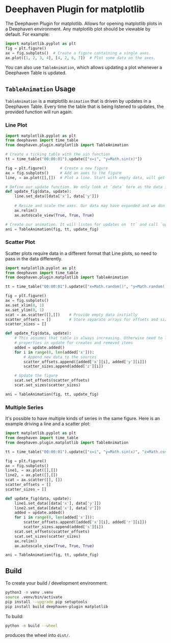 # Deephaven Plugin for matplotlib

The Deephaven Plugin for matplotlib. Allows for opening matplotlib plots in a Deephaven environment. Any matplotlib plot
should be viewable by default. For example:
```python
import matplotlib.pyplot as plt
fig = plt.figure()
ax = fig.subplots()  # Create a figure containing a single axes.
ax.plot([1, 2, 3, 4], [4, 2, 6, 7])  # Plot some data on the axes.
```
You can also use `TableAnimation`, which allows updating a plot whenever a Deephaven Table is updated.

## `TableAnimation` Usage

`TableAnimation` is a matplotlib `Animation` that is driven by updates in a Deephaven Table. Every time the table that
is being listened to updates, the provided function will run again.

### Line Plot
```python
import matplotlib.pyplot as plt
from deephaven import time_table
from deephaven.plugin.matplotlib import TableAnimation

# Create a ticking table with the sin function
tt = time_table("00:00:01").update(["x=i", "y=Math.sin(x)"])

fig = plt.figure()      # Create a new figure
ax = fig.subplots()     # Add an axes to the figure
line, = ax.plot([],[])  # Plot a line. Start with empty data, will get updated with table updates.

# Define our update function. We only look at `data` here as the data is already stored in the format we want
def update_fig(data, update):
    line.set_data([data['x'], data['y']])
    
    # Resize and scale the axes. Our data may have expanded and we don't want it to appear off screen.
    ax.relim()
    ax.autoscale_view(True, True, True)

# Create our animation. It will listen for updates on `tt` and call `update_fig` whenever there is an update
ani = TableAnimation(fig, tt, update_fig)
```

### Scatter Plot
Scatter plots require data in a different format that Line plots, so need to pass in the data differently.
```python
import matplotlib.pyplot as plt
from deephaven import time_table
from deephaven.plugin.matplotlib import TableAnimation

tt = time_table("00:00:01").update(["x=Math.random()", "y=Math.random()", "z=Math.random()*50"])

fig = plt.figure()
ax = fig.subplots()
ax.set_xlim(0, 1)
ax.set_ylim(0, 1)
scat = ax.scatter([],[])    # Provide empty data initially
scatter_offsets = []        # Store separate arrays for offsets and sizes
scatter_sizes = []

def update_fig(data, update):
    # This assumes that table is always increasing. Otherwise need to look at other 
    # properties in update for creates and removed items
    added = update.added()
    for i in range(0, len(added['x'])):
        # Append new data to the sources
        scatter_offsets.append([added['x'][i], added['y'][i]])
        scatter_sizes.append(added['z'][i])

    # Update the figure
    scat.set_offsets(scatter_offsets)
    scat.set_sizes(scatter_sizes)

ani = TableAnimation(fig, tt, update_fig)
```

### Multiple Series
It's possible to have multiple kinds of series in the same figure. Here is an example driving a line and a scatter plot:
```python
import matplotlib.pyplot as plt
from deephaven import time_table
from deephaven.plugin.matplotlib import TableAnimation

tt = time_table("00:00:01").update(["x=i", "y=Math.sin(x)", "z=Math.cos(x)", "r=Math.random()", "s=Math.random()*100"])

fig = plt.figure()
ax = fig.subplots()
line1, = ax.plot([],[])
line2, = ax.plot([],[])
scat = ax.scatter([], [])
scatter_offsets = []
scatter_sizes = []

def update_fig(data, update):
    line1.set_data([data['x'], data['y']])
    line2.set_data([data['x'], data['z']])
    added = update.added()
    for i in range(0, len(added['x'])):
        scatter_offsets.append([added['x'][i], added['r'][i]])
        scatter_sizes.append(added['s'][i])
    scat.set_offsets(scatter_offsets)
    scat.set_sizes(scatter_sizes)
    ax.relim()
    ax.autoscale_view(True, True, True)

ani = TableAnimation(fig, tt, update_fig)
```

## Build

To create your build / development environment:

```sh
python3 -m venv .venv
source .venv/bin/activate
pip install --upgrade pip setuptools
pip install build deephaven-plugin matplotlib
```

To build:

```sh
python -m build --wheel
```

produces the wheel into `dist/`.